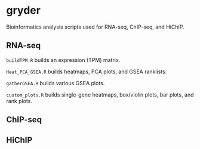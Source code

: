 # gryder

Bioinformatics analysis scripts used for RNA-seq, ChIP-seq, and HiChIP.

## RNA-seq
`buildTPM.R` builds an expression (TPM) matrix.

`Heat_PCA_GSEA.R` builds heatmaps, PCA plots, and GSEA ranklists.

`gatherGSEA.R` builds various GSEA plots.

`custom_plots.R` builds single-gene heatmaps, box/violin plots, bar plots, and rank plots.

## ChIP-seq

## HiChIP
